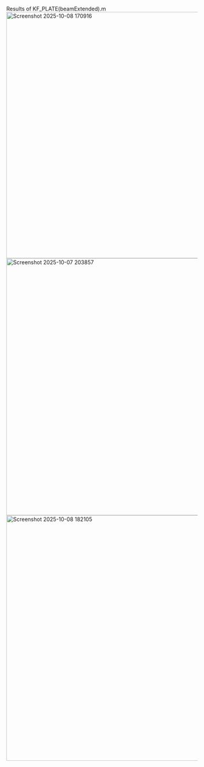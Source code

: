 Results of  KF_PLATE(beamExtended).m
<img width="1175" height="649" alt="Screenshot 2025-10-08 170916" src="https://github.com/user-attachments/assets/cc2f98ae-77de-4a72-b32e-ff9c0f56aaa2" />
<img width="1146" height="677" alt="Screenshot 2025-10-07 203857" src="https://github.com/user-attachments/assets/9a5e2dc8-5912-46de-99ea-320ebbfb5a55" />
<img width="1031" height="647" alt="Screenshot 2025-10-08 182105" src="https://github.com/user-attachments/assets/e2cc374f-34f8-47ab-a8b3-40ac299c158b" />
